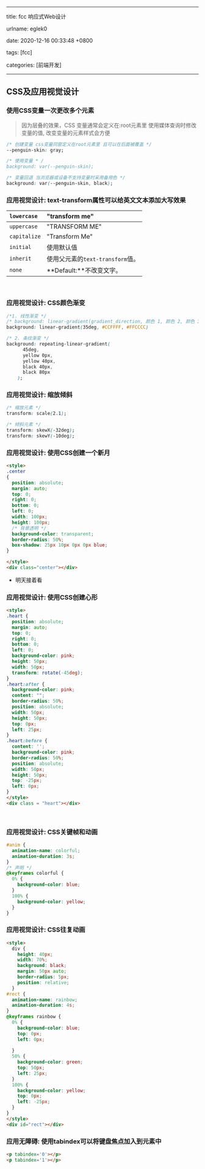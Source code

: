 
---

title: fcc 响应式Web设计

urlname: eglek0

date: 2020-12-16 00:33:48 +0800

tags: [fcc]

categories: [前端开发]

---

<a name="oDf68"></a>
## CSS及应用视觉设计
<a name="4xGyH"></a>
### 使用CSS变量一次更改多个元素
> 因为层叠的效果，CSS 变量通常会定义在:root元素里
> 使用媒体查询时修改变量的值, 改变变量的元素样式会方便

```css
/* 创建变量 css变量同窗定义在root元素里 且可以在后面被覆盖 */ 
--penguin-skin: gray;

/* 使用变量 * /
background: var(--penguin-skin);

/* 变量回退 当浏览器或设备不支持变量时采用备用色 */
background: var(--penguin-skin, black);
```


<a name="muQNC"></a>
### 应用视觉设计: text-transform属性可以给英文文本添加大写效果
| `lowercase` | "transform me" |
| :--- | :--- |
| `uppercase` | "TRANSFORM ME" |
| `capitalize` | "Transform Me" |
| `initial` | 使用默认值 |
| `inherit` | 使用父元素的`text-transform`值。 |
| `none` | **Default:**不改变文字。 |


<br />

<a name="sWWl4"></a>
### 应用视觉设计: CSS颜色渐变
```css
/*1. 线性渐变 */
/* background: linear-gradient(gradient_direction, 颜色 1, 颜色 2, 颜色 3, ...); */
background: linear-gradient(35deg, #CCFFFF, #FFCCCC)

/* 2. 条纹渐变 */
background: repeating-linear-gradient(
      45deg,
      yellow 0px,
      yellow 40px,
      black 40px,
      black 80px
    );

```


<a name="o02Of"></a>
### 应用视觉设计: 缩放倾斜
```css
/* 缩放元素 */
transform: scale(2.1);

/* 倾斜元素 */
transform: skewX(-32deg);
transform: skewY(-10deg);
```


<a name="NQ9Iy"></a>
### 应用视觉设计: 使用CSS创建一个新月
```html
<style>
.center
{
  position: absolute;
  margin: auto;
  top: 0;
  right: 0;
  bottom: 0;
  left: 0;
  width: 100px;
  height: 100px;
  /* 背景透明 */
  background-color: transparent;
  border-radius: 50%;
  box-shadow: 25px 10px 0px 0px blue; 
}

</style>
<div class="center"></div>
```

- 明天接着看
<a name="MKSIK"></a>
### 应用视觉设计: 使用CSS创建心形
```html
<style>
.heart {
  position: absolute;
  margin: auto;
  top: 0;
  right: 0;
  bottom: 0;
  left: 0;
  background-color: pink;
  height: 50px;
  width: 50px;
  transform: rotate(-45deg);
}
.heart:after {
  background-color: pink;
  content: "";
  border-radius: 50%;
  position: absolute;
  width: 50px;
  height: 50px;
  top: 0px;
  left: 25px;
}
.heart:before {
  content: '';
  background-color: pink;
  border-radius: 50%;
  position: absolute;
  width: 50px;
  height: 50px;
  top: -25px;
  left: 0px;
}
</style>
<div class = "heart"></div>
```

<br />

<a name="YA63w"></a>
### 应用视觉设计: CSS关键帧和动画
```css
#anim {
  animation-name: colorful;
  animation-duration: 3s;
}
/* 声明 */
@keyframes colorful {
  0% {
    background-color: blue;
  }
  100% {
    background-color: yellow;
  }
}
```
<a name="0Vxvn"></a>
### 应用视觉设计: CSS往复动画
```html
<style>
  div {
    height: 40px;
    width: 70%;
    background: black;
    margin: 50px auto;
    border-radius: 5px;
    position: relative;
  }
#rect {
  animation-name: rainbow;
  animation-duration: 4s;
}
@keyframes rainbow {
  0% {
    background-color: blue;
    top: 0px;
    left: 0px;
    
  }
  50% {
    background-color: green;
    top: 50px;
    left: 25px;
  }
  100% {
    background-color: yellow;
    top: 0px;
    left: -25px;
  }
}
</style>
<div id="rect"></div>
```


<a name="NBSrQ"></a>
### 应用无障碍: 使用tabindex可以将键盘焦点加入到元素中
```html
<p tabindex='0'></p>
<p tabindex='1'></p>
```



